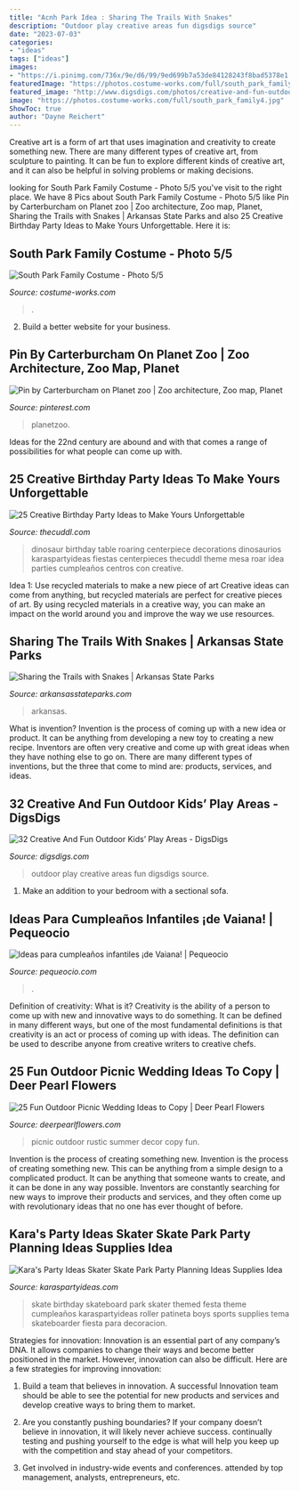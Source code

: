 ```yaml
---
title: "Acnh Park Idea : Sharing The Trails With Snakes"
description: "Outdoor play creative areas fun digsdigs source"
date: "2023-07-03"
categories:
- "ideas"
tags: ["ideas"]
images:
- "https://i.pinimg.com/736x/9e/d6/99/9ed699b7a53de84128243f8bad5378e1.jpg"
featuredImage: "https://photos.costume-works.com/full/south_park_family4.jpg"
featured_image: "http://www.digsdigs.com/photos/creative-and-fun-outdoor-kids-play-areas-18.jpg"
image: "https://photos.costume-works.com/full/south_park_family4.jpg"
ShowToc: true
author: "Dayne Reichert"
---
```



Creative art is a form of art that uses imagination and creativity to create something new. There are many different types of creative art, from sculpture to painting. It can be fun to explore different kinds of creative art, and it can also be helpful in solving problems or making decisions.

	

		
looking for South Park Family Costume - Photo 5/5 you've visit to the right place. We have 8 Pics about South Park Family Costume - Photo 5/5 like Pin by Carterburcham on Planet zoo | Zoo architecture, Zoo map, Planet, Sharing the Trails with Snakes | Arkansas State Parks and also 25 Creative Birthday Party Ideas to Make Yours Unforgettable. Here it is:
		
    
## South Park Family Costume - Photo 5/5

<img loading=lazy src="https://photos.costume-works.com/full/south_park_family4.jpg" onerror="this.onerror=null;this.src='https://tse3.mm.bing.net/th?id=OIP.AGP23QqMLpU7EZhEAmQmOQHaKy&amp;pid=15.1';" alt="South Park Family Costume - Photo 5/5">

_Source: costume-works.com_

>. 

	

2. Build a better website for your business. 

    
## Pin By Carterburcham On Planet Zoo | Zoo Architecture, Zoo Map, Planet

<img loading=lazy src="https://i.pinimg.com/736x/9e/d6/99/9ed699b7a53de84128243f8bad5378e1.jpg" onerror="this.onerror=null;this.src='https://tse3.mm.bing.net/th?id=OIP.hN3vrg2Blv5jUO-vynzHCgHaEK&amp;pid=15.1';" alt="Pin by Carterburcham on Planet zoo | Zoo architecture, Zoo map, Planet">

_Source: pinterest.com_

>planetzoo. 

	

Ideas for the 22nd century are abound and with that comes a range of possibilities for what people can come up with.

    
## 25 Creative Birthday Party Ideas To Make Yours Unforgettable

<img loading=lazy src="https://thecuddl.com/images/2018/04/23-cool-birthday-party-idea-thecuddl.jpg" onerror="this.onerror=null;this.src='https://tse2.mm.bing.net/th?id=OIP.gO-zV3hDZC9NtRZIXIMpCgHaLH&amp;pid=15.1';" alt="25 Creative Birthday Party Ideas to Make Yours Unforgettable">

_Source: thecuddl.com_

>dinosaur birthday table roaring centerpiece decorations dinosaurios karaspartyideas fiestas centerpieces thecuddl theme mesa roar idea parties cumpleaños centros con creative. 

	

Idea 1: Use recycled materials to make a new piece of art
Creative ideas can come from anything, but recycled materials are perfect for creative pieces of art. By using recycled materials in a creative way, you can make an impact on the world around you and improve the way we use resources.

    
## Sharing The Trails With Snakes | Arkansas State Parks

<img loading=lazy src="https://www.arkansasstateparks.com/sites/default/files/styles/open_graph_teaser/public/2018-04/rat-snakes-are-sometimes-used-to-educate-park-visitors.jpg?itok=krw3DKkv" onerror="this.onerror=null;this.src='https://tse1.mm.bing.net/th?id=OIP.vu6Qp2mXceCDqc1dG4umCQHaEc&amp;pid=15.1';" alt="Sharing the Trails with Snakes | Arkansas State Parks">

_Source: arkansasstateparks.com_

>arkansas. 

	

What is invention?
Invention is the process of coming up with a new idea or product. It can be anything from developing a new toy to creating a new recipe. Inventors are often very creative and come up with great ideas when they have nothing else to go on. There are many different types of inventions, but the three that come to mind are: products, services, and ideas.

    
## 32 Creative And Fun Outdoor Kids’ Play Areas - DigsDigs

<img loading=lazy src="http://www.digsdigs.com/photos/creative-and-fun-outdoor-kids-play-areas-18.jpg" onerror="this.onerror=null;this.src='https://tse4.mm.bing.net/th?id=OIP.EyXgq3kSlehGQfN9hTdaVAAAAA&amp;pid=15.1';" alt="32 Creative And Fun Outdoor Kids’ Play Areas - DigsDigs">

_Source: digsdigs.com_

>outdoor play creative areas fun digsdigs source. 

	

1. Make an addition to your bedroom with a sectional sofa.

    
## Ideas Para Cumpleaños Infantiles ¡de Vaiana! | Pequeocio

<img loading=lazy src="https://www.pequeocio.com/wp-content/uploads/2017/01/cumpleanos-infantiles-vaiana-6.jpg" onerror="this.onerror=null;this.src='https://tse1.mm.bing.net/th?id=OIP.lEJ7uC0Y9_Om7iVkK8afqwHaLH&amp;pid=15.1';" alt="Ideas para cumpleaños infantiles ¡de Vaiana! | Pequeocio">

_Source: pequeocio.com_

>. 

	

Definition of creativity: What is it?
Creativity is the ability of a person to come up with new and innovative ways to do something. It can be defined in many different ways, but one of the most fundamental definitions is that creativity is an act or process of coming up with ideas. The definition can be used to describe anyone from creative writers to creative chefs.

    
## 25 Fun Outdoor Picnic Wedding Ideas To Copy | Deer Pearl Flowers

<img loading=lazy src="https://www.deerpearlflowers.com/wp-content/uploads/2017/02/Summer-Outdoor-Picnic-Wedding-Ideas-16.jpg" onerror="this.onerror=null;this.src='https://tse3.mm.bing.net/th?id=OIP.o1sAwBddn7c5xRKZhkPSwQHaLH&amp;pid=15.1';" alt="25 Fun Outdoor Picnic Wedding Ideas to Copy | Deer Pearl Flowers">

_Source: deerpearlflowers.com_

>picnic outdoor rustic summer decor copy fun. 

	

Invention is the process of creating something new.
Invention is the process of creating something new. This can be anything from a simple design to a complicated product. It can be anything that someone wants to create, and it can be done in any way possible. Inventors are constantly searching for new ways to improve their products and services, and they often come up with revolutionary ideas that no one has ever thought of before.

    
## Kara&#039;s Party Ideas Skater Skate Park Party Planning Ideas Supplies Idea

<img loading=lazy src="https://karaspartyideas.com/wp-content/uploads/2013/09/skate-14.jpg" onerror="this.onerror=null;this.src='https://tse4.mm.bing.net/th?id=OIP.zrQ8qlOnLa9eZFHcMfWpqwHaE7&amp;pid=15.1';" alt="Kara&#039;s Party Ideas Skater Skate Park Party Planning Ideas Supplies Idea">

_Source: karaspartyideas.com_

>skate birthday skateboard park skater themed festa theme cumpleaños karaspartyideas roller patineta boys sports supplies tema skateboarder fiesta para decoracion. 

	

Strategies for innovation:
Innovation is an essential part of any company’s DNA. It allows companies to change their ways and become better positioned in the market. However, innovation can also be difficult. Here are a few strategies for improving innovation:
1. Build a team that believes in innovation. A successful Innovation team should be able to see the potential for new products and services and develop creative ways to bring them to market.

2. Are you constantly pushing boundaries? If your company doesn’t believe in innovation, it will likely never achieve success. continually testing and pushing yourself to the edge is what will help you keep up with the competition and stay ahead of your competitors.

3. Get involved in industry-wide events and conferences. attended by top management, analysts, entrepreneurs, etc.

